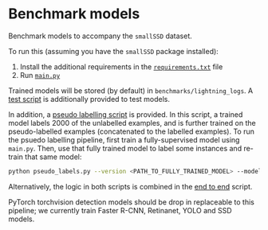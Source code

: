 # Benchmark models

Benchmark models to accompany the `smallSSD` dataset.

To run this (assuming you have the `smallSSD` package installed):
1. Install the additional requirements in the [`requirements.txt`](requirements.txt) file
2. Run [`main.py`](main.py)

Trained models will be stored (by default) in `benchmarks/lightning_logs`.
A [test script](test.py) is additionally provided to test models.

In addition, a [pseudo labelling script](pseudo_labels.py) is provided.
In this script, a trained model labels 2000 of the unlabelled examples, and is further trained on the pseudo-labelled examples (concatenated to the labelled examples). To run the psuedo labelling pipeline, first train a fully-supervised model using `main.py`. Then, use that fully trained model to label some instances and re-train that same model:

```bash
python pseudo_labels.py --version <PATH_TO_FULLY_TRAINED_MODEL> --model <FULLY_TRAINED_MODEL_TYPE>
```

Alternatively, the logic in both scripts is combined in the [end to end](end_to_end.py) script.

PyTorch torchvision detection models should be drop in replaceable to this pipeline; we currently train
Faster R-CNN, Retinanet, YOLO and SSD models.
